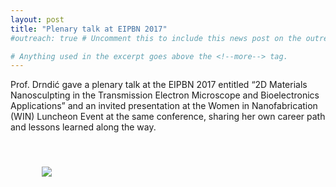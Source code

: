 ```yaml
---
layout: post
title: "Plenary talk at EIPBN 2017"
#outreach: true # Uncomment this to include this news post on the outreach page.

# Anything used in the excerpt goes above the <!--more--> tag.
---
```


Prof. Drndić gave a plenary talk at the EIPBN 2017 entitled “2D Materials Nanosculpting in the Transmission Electron Microscope and Bioelectronics Applications” and an invited presentation at the Women in Nanofabrication (WIN) Luncheon Event at the same conference, sharing her own career path and lessons learned along the way.

<br/>

<figure class="hide-for-small" style="float: left; padding: 10px; width: 310px;">
  <img src="{{site.baseurl}}/{{site.img_path}}/eipbn-plenary-talk.png">
</figure>

<!--more-->
